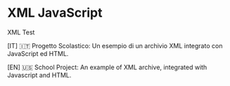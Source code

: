 # XML JavaScript
XML Test

[IT] 🇮🇹
Progetto Scolastico:
Un esempio di un archivio XML integrato con JavaScript ed HTML.

[EN] 🇺🇸
School Project:
An example of XML archive, integrated with Javascript and HTML.
